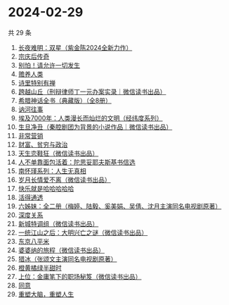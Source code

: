 # 2024-02-29

共 29 条

<!-- BEGIN WEREAD -->
<!-- 最后更新时间 2024-02-29 22:08:37 +0800 -->
1. [长夜难明：双星（紫金陈2024全新力作）](https://weread.qq.com/web/bookDetail/b5632fe0813ab88a5g014348)
1. [宗庆后传奇](https://weread.qq.com/web/bookDetail/60f326c071bf486560f0928)
1. [别怕！请允许一切发生](https://weread.qq.com/web/bookDetail/0ad320b0813ab8648g010adc)
1. [赡养人类](https://weread.qq.com/web/bookDetail/a783203071eb6320a789765)
1. [诗里特别有禅](https://weread.qq.com/web/bookDetail/ef432df0534c9bef4915ebb)
1. [跨越山丘（刑辩律师丁一元办案实录｜微信读书出品）](https://weread.qq.com/web/bookDetail/64b32790813ab889eg0113e0)
1. [希腊神话全书（典藏版）（全8册）](https://weread.qq.com/web/bookDetail/2e232b60813ab77d9g01599d)
1. [讷河往事](https://weread.qq.com/web/bookDetail/45132e80813ab6a95g016c37)
1. [埃及7000年：人类漫长而灿烂的文明（经纬度系列）](https://weread.qq.com/web/bookDetail/90832430813ab8755g013157)
1. [生旦净丑（秦腔剧团为背景的小说作品｜微信读书出品）](https://weread.qq.com/web/bookDetail/f29326c0813ab88a0g016be6)
1. [非常营销](https://weread.qq.com/web/bookDetail/dac321c052c3abdaca1c6fa)
1. [财富、贫穷与政治](https://weread.qq.com/web/bookDetail/d6932ca0729845c1d691880)
1. [天生恋鞋狂（微信读书出品）](https://weread.qq.com/web/bookDetail/d6132a50813ab87f3g015662)
1. [人不单靠面包活着：陀思妥耶夫斯基书信选](https://weread.qq.com/web/bookDetail/c783298071e55ad0c78cb3e)
1. [南怀瑾系列：人生无真相](https://weread.qq.com/web/bookDetail/06e32560813ab7295g0190c2)
1. [岁月长情爱不离（微信读书出品）](https://weread.qq.com/web/bookDetail/b8632b20813ab888eg016d04)
1. [快乐就是哈哈哈哈哈](https://weread.qq.com/web/bookDetail/0c632db0813ab708ag0170b2)
1. [活得通透](https://weread.qq.com/web/bookDetail/0b732cd072a6749e0b7921f)
1. [六姊妹：全二册（梅婷、陆毅、奚美娟、吴倩、沈月主演同名电视剧原著）](https://weread.qq.com/web/bookDetail/51432e4071a73c495147467)
1. [深度关系](https://weread.qq.com/web/bookDetail/bb432f60813ab8444g014d61)
1. [新城特调组（微信读书出品）](https://weread.qq.com/web/bookDetail/7f132890813ab8892g013aed)
1. [一统江山之后：大明兴亡之谜（微信读书出品）](https://weread.qq.com/web/bookDetail/51e32970813ab887eg0114ce)
1. [东京八平米](https://weread.qq.com/web/bookDetail/c4332ab0813ab7f5cg017038)
1. [婆婆纳的旅程（微信读书出品）](https://weread.qq.com/web/bookDetail/1a632730813ab8892g016da4)
1. [猎冰（张颂文主演同名电视剧原著）](https://weread.qq.com/web/bookDetail/b3232150813ab8052g019921)
1. [橙黄橘绿半甜时](https://weread.qq.com/web/bookDetail/0ae32670813ab8530g015f77)
1. [上位：金庸笔下的职场秘笈（微信读书出品）](https://weread.qq.com/web/bookDetail/0b2329c0813ab8810g0120a4)
1. [同意](https://weread.qq.com/web/bookDetail/1c032a80813ab79bbg019e18)
1. [重塑大脑，重塑人生](https://weread.qq.com/web/bookDetail/7ee328505934eb7eef65558)
<!-- END WEREAD -->